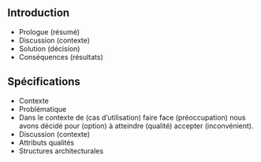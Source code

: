 ## Introduction

* Prologue (résumé)
* Discussion (contexte)
* Solution (décision)
* Conséquences (résultats)

## Spécifications ##

* Contexte
* Problématique
* Dans le contexte de (cas d’utilisation)
faire face (préoccupation)
nous avons décidé pour (option)
à atteindre (qualité)
accepter (inconvénient).
* Discussion (contexte)
* Attributs qualités
* Structures architecturales

